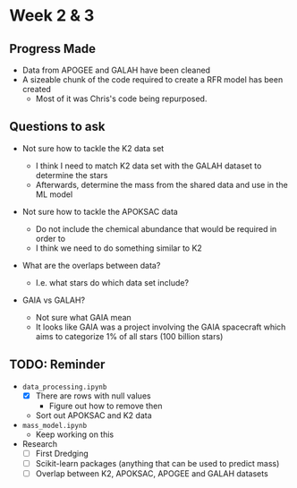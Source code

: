 # Week 2 & 3

## Progress Made
- Data from APOGEE and GALAH have been cleaned
- A sizeable chunk of the code required to create a RFR model has been created
    - Most of it was Chris's code being repurposed.

## Questions to ask
- Not sure how to tackle the K2 data set
  - I think I need to match K2 data set with the GALAH dataset to determine the stars
  - Afterwards, determine the mass from the shared data and use in the ML model
    
- Not sure how to tackle the APOKSAC data
    - Do not include the chemical abundance that would be required in order to
    - I think we need to do something similar to K2

- What are the overlaps between data?
  - I.e. what stars do which data set include?

- GAIA vs GALAH?
  - Not sure what GAIA mean
  - It looks like GAIA was a project involving the GAIA spacecraft which aims to categorize 1% of all stars (100 billion 
    stars)

## TODO: Reminder
- `data_processing.ipynb`
    - [x] There are rows with null values
        - Figure out how to remove then
    - Sort out APOKSAC and K2 data
- `mass_model.ipynb`
    - Keep working on this
- Research
    - [ ] First Dredging
    - [ ] Scikit-learn packages (anything that can be used to predict mass)
    - [ ] Overlap between K2, APOKSAC, APOGEE and GALAH datasets
